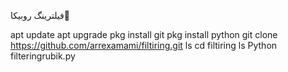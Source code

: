فیلترینگ روبیکا💞

apt update
apt upgrade
pkg install git
pkg install python
git clone https://github.com/arrexamami/filtiring.git
ls
cd filtiring
ls
Python filteringrubik.py
